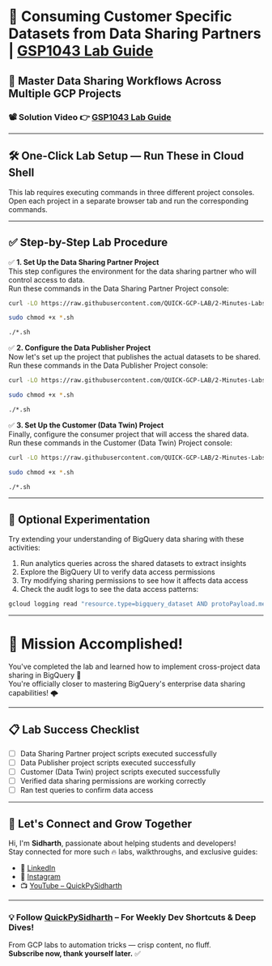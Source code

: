 # 🚀 Consuming Customer Specific Datasets from Data Sharing Partners | [GSP1043 Lab Guide](https://www.cloudskillsboost.google/focuses/42015?parent=catalog)

## 🔐 Master Data Sharing Workflows Across Multiple GCP Projects

### 📽️ Solution Video 👉 [GSP1043 Lab Guide](https://youtu.be/Qb3JYr_syG0)

---

## 🛠️ One-Click Lab Setup — Run These in Cloud Shell

This lab requires executing commands in three different project consoles. Open each project in a separate browser tab and run the corresponding commands.

---

## ✅ Step-by-Step Lab Procedure

✅ **1. Set Up the Data Sharing Partner Project**  
This step configures the environment for the data sharing partner who will control access to data.  
Run these commands in the Data Sharing Partner Project console:

```bash
curl -LO https://raw.githubusercontent.com/QUICK-GCP-LAB/2-Minutes-Labs-Solutions/refs/heads/main/Consuming%20Customer%20Specific%20Datasets%20from%20Data%20Sharing%20Partners%20using%20BigQuery/gsp1043-1.sh

sudo chmod +x *.sh

./*.sh
```

✅ **2. Configure the Data Publisher Project**  
Now let's set up the project that publishes the actual datasets to be shared.  
Run these commands in the Data Publisher Project console:

```bash
curl -LO https://raw.githubusercontent.com/QUICK-GCP-LAB/2-Minutes-Labs-Solutions/refs/heads/main/Consuming%20Customer%20Specific%20Datasets%20from%20Data%20Sharing%20Partners%20using%20BigQuery/gsp1043-2.sh

sudo chmod +x *.sh

./*.sh
```

✅ **3. Set Up the Customer (Data Twin) Project**  
Finally, configure the consumer project that will access the shared data.  
Run these commands in the Customer (Data Twin) Project console:

```bash
curl -LO https://raw.githubusercontent.com/QUICK-GCP-LAB/2-Minutes-Labs-Solutions/refs/heads/main/Consuming%20Customer%20Specific%20Datasets%20from%20Data%20Sharing%20Partners%20using%20BigQuery/gsp1043-3.sh

sudo chmod +x *.sh

./*.sh
```

---

## 🧪 Optional Experimentation  
Try extending your understanding of BigQuery data sharing with these activities:

1. Run analytics queries across the shared datasets to extract insights
2. Explore the BigQuery UI to verify data access permissions
3. Try modifying sharing permissions to see how it affects data access
4. Check the audit logs to see the data access patterns:

```bash
gcloud logging read "resource.type=bigquery_dataset AND protoPayload.methodName=google.cloud.bigquery.v2.TableService.InsertTable" --limit=10 --format=json
```

---

# 🎯 Mission Accomplished!  
You've completed the lab and learned how to implement cross-project data sharing in BigQuery 🚀  
You're officially closer to mastering BigQuery's enterprise data sharing capabilities! 🌩️

---

## 📋 Lab Success Checklist  
- [ ] Data Sharing Partner project scripts executed successfully
- [ ] Data Publisher project scripts executed successfully
- [ ] Customer (Data Twin) project scripts executed successfully
- [ ] Verified data sharing permissions are working correctly
- [ ] Ran test queries to confirm data access

---


## 🔗 Let's Connect and Grow Together

Hi, I'm **Sidharth**, passionate about helping students and developers!  
Stay connected for more such 🔥 labs, walkthroughs, and exclusive guides:

- 🔗 [LinkedIn](https://www.linkedin.com/in/sampathi-sidharth/)
- 📸 [Instagram](https://www.instagram.com/sampathi_rao_sidharth/)
- 📺 [YouTube – QuickPySidharth](https://www.youtube.com/@QuickPySidharth)


---

### 💡 Follow [QuickPySidharth](https://www.youtube.com/@QuickPySidharth) – For Weekly Dev Shortcuts & Deep Dives!
From GCP labs to automation tricks — crisp content, no fluff.  
**Subscribe now, thank yourself later.** ✅